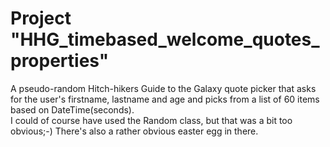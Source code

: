 # Project "HHG_timebased_welcome_quotes_properties"

A pseudo-random Hitch-hikers Guide to the Galaxy quote picker that asks for the user's firstname, lastname and age and picks from a list of 60 items based on DateTime(seconds).<br> I could of course have used the Random class, but that was a bit too obvious;-)
There's also a rather obvious easter egg in there.
